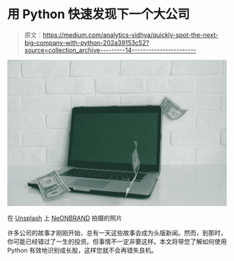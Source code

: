 # 用 Python 快速发现下一个大公司

> 原文：<https://medium.com/analytics-vidhya/quickly-spot-the-next-big-company-with-python-202a39153c52?source=collection_archive---------14----------------------->

![](img/195594d05f94bd86d50e1f0d9f31eb76.png)

在 [Unsplash](https://unsplash.com?utm_source=medium&utm_medium=referral) 上 [NeONBRAND](https://unsplash.com/@neonbrand?utm_source=medium&utm_medium=referral) 拍摄的照片

许多公司的故事才刚刚开始，总有一天这些故事会成为头版新闻。然而，到那时，你可能已经错过了一生的投资。但事情不一定非要这样。本文将带您了解如何使用 Python 有效地识别成长股，这样您就不会再错失良机。